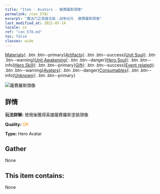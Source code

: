 ```yaml
---
title: "Item - Avatars - 薩費羅斯頭像"
permalink: /con_578/
excerpt: "魔法门之英雄无敌：战争纪元  薩費羅斯頭像"
last_modified_at: 2021-07-14
locale: cn
ref: "con_578.md"
toc: false
classes: wide
---
```

 [Materials](/ItemsCN/){: .btn .btn--primary}[Artifacts](/ItemsCN/Artifacts/){: .btn .btn--success}[Unit Soul](/ItemsCN/UnitSoul/){: .btn .btn--warning}[Unit Awakening](/ItemsCN/UnitAwakening/){: .btn .btn--danger}[Hero Soul](/ItemsCN/HeroSoul/){: .btn .btn--info}[Hero Skill](/ItemsCN/HeroSkill/){: .btn .btn--primary}[Gift](/ItemsCN/Gift/){: .btn .btn--success}[Event related](/ItemsCN/Events/){: .btn .btn--warning}[Avatars](/ItemsCN/Avatars/){: .btn .btn--danger}[Consumables](/ItemsCN/Consumables/){: .btn .btn--info}[Unknown](/ItemsCN/Unknown/){: .btn .btn--primary}

 ![薩費羅斯頭像](/images/h/h_Sephinroth1.jpg)

## 詳情
 **玩法詳解:** 使用後獲得英雄薩費羅斯塗裝頭像

 **Quality:** <span style="color: #FF8C00">OK</span>

 **Type:** Hero Avatar

## Gather

  None

## This item contains:

  None

